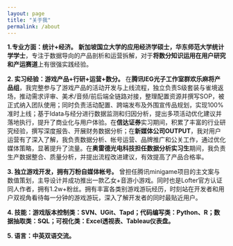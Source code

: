 ```yaml
---
layout: page
title: "关于我"
permalink: /about
---
```

**1.专业方面：统计+经济。** **新加坡国立大学的应用经济学硕士，华东师范大学统计学学士**，专注于数据导向的产品剖析和运营拆解，对于**将数分知识运用在用户研究和产运赛道**上有很强实践经验。

**2. 实习经验：游戏产品+行研+运营+数分。** 在**腾讯IEG光子工作室群欢乐麻将产品组**，我完整参与了游戏产品的活动开发与上线流程，独立负责S级套装与雀境返场，推动需求评审、美术/音频/前后端全链路对接，整理配置资源并撰写SOP，被正式纳入团队使用；同时负责活动配置、跨端发布及外围宣传品规划，实现100%准时上线；基于Idata与经分进行数据监测和归因分析，提出多项活动优化建议并落地执行，提升了商业化与用户体验。在**信达证券**实习期间，积累了丰富的行业研究经验，撰写深度报告、开展财务数据分析；在**新媒体公司OUTPUT**，我对用户运营有了深入了解，我负责数据分析、帐号运营、品牌推广和公关工作，通过优化媒体策略，显著提升了流量。在**奥雷德光电科技担任数据分析实习生**期间，我负责生产数据整合、质量分析，并提出流程改进建议，有效提高了产品合格率。

**3. 独立游戏开发，拥有万粉自媒体帐号。** 曾担任腾讯minigame项目的主文案与数值策划，主导设计并成功推出一款乙女+音游小游戏。同时也是Lofter官方认证同人作者，拥有1.2w+粉丝。拥有丰富各类别游戏游玩经历，时刻站在开发者和用户双视角看待每一分钟的游戏游玩，深入了解开发者的同时最贴近用户。

**4. 技能：游戏版本控制类：SVN、UGit、Tapd；代码编写类：Python、R；数据抽取类：SQL；可视化类：Excel透视表、Tableau仪表盘。**

**5. 语言：中英双语交流。**
